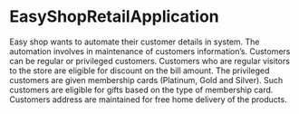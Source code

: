 # EasyShopRetailApplication
Easy shop wants to automate their customer details in system. The automation involves in maintenance of customers information’s. Customers can be regular or privileged customers. Customers who are regular visitors to the store are eligible for discount on the bill amount. The privileged customers are given membership cards (Platinum, Gold and Silver). Such customers are eligible for gifts based on the type of membership card. Customers address are maintained for free home delivery of the products.
